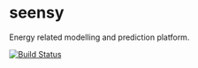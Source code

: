 # seensy
Energy related modelling and prediction platform.

[![Build Status](https://travis-ci.org/klemenkenda/seensy.svg)](https://travis-ci.org/klemenkenda/seensy)
